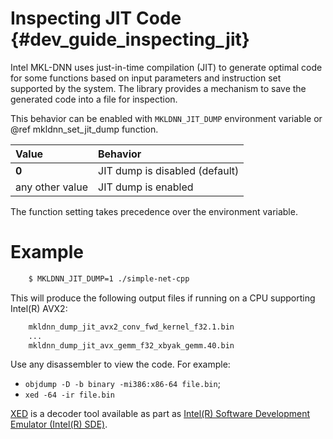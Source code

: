 Inspecting JIT Code {#dev_guide_inspecting_jit}
===============================================

Intel MKL-DNN uses just-in-time compilation (JIT) to generate optimal code
for some functions based on input parameters and instruction set supported
by the system. The library provides a mechanism to save the generated code
into a file for inspection. 

This behavior can be enabled with `MKLDNN_JIT_DUMP` environment variable
or @ref mkldnn_set_jit_dump function.

| Value           | Behavior
| :----           | :----
| **0**           | JIT dump is disabled (default)
| any other value | JIT dump is enabled

The function setting takes precedence over the environment variable.

# Example

~~~sh
    $ MKLDNN_JIT_DUMP=1 ./simple-net-cpp
~~~

This will produce the following output files if running on a CPU supporting
Intel(R) AVX2:

~~~sh
    mkldnn_dump_jit_avx2_conv_fwd_kernel_f32.1.bin
    ...
    mkldnn_dump_jit_avx_gemm_f32_xbyak_gemm.40.bin
~~~

Use any disassembler to view the code. For example:
- `objdump -D -b binary -mi386:x86-64 file.bin`;
- `xed -64 -ir file.bin`

[XED](https://github.com/intelxed/xed) is a decoder tool available as part as
[Intel(R) Software Development Emulator (Intel(R) SDE)](https://software.intel.com/en-us/articles/intel-software-development-emulator).
